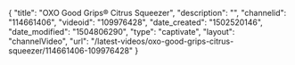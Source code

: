 {
    "title": "OXO Good Grips&reg; Citrus Squeezer",
    "description": "",
    "channelid": "114661406",
    "videoid": "109976428",
    "date_created": "1502520146",
    "date_modified": "1504806290",
    "type": "captivate",
    "layout": "channelVideo",
    "url": "\/latest-videos\/oxo-good-grips-citrus-squeezer\/114661406-109976428"
}